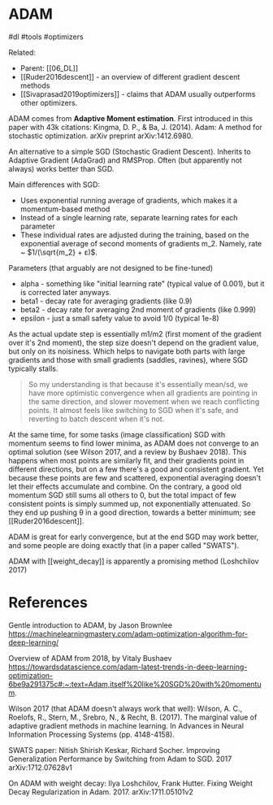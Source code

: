 # ADAM

#dl #tools #optimizers

Related: 
* Parent: [[06_DL]]
* [[Ruder2016descent]] - an overview of different gradient descent methods
* [[Sivaprasad2019optimizers]] - claims that ADAM usually outperforms other optimizers.


ADAM comes from **Adaptive Moment estimation**. First introduced in this paper with 43k citations: Kingma, D. P., & Ba, J. (2014). Adam: A method for stochastic optimization. arXiv preprint arXiv:1412.6980.

An alternative to a simple SGD (Stochastic Gradient Descent). Inherits to Adaptive Gradient (AdaGrad) and RMSProp. Often (but apparently not always) works better than SGD.

Main differences with SGD:
* Uses exponential running average of gradients, which makes it a momentum-based method
* Instead of a single learning rate, separate learning rates for each parameter
* These individual rates are adjusted during the training, based on the exponential average of second moments of gradients m_2. Namely, rate ~ $1/(\sqrt{m_2} + ε)$.

Parameters (that arguably are not designed to be fine-tuned)
* alpha	 - something like "initial learning rate" (typical value of 0.001), but it is corrected later anyways. 
* beta1 - decay rate for averaging gradients (like 0.9) 
* beta2 - decay rate for averaging 2nd moment of gradients (like 0.999)
* epsilon - just a small safety value to avoid 1/0 (typical 1e-8)

As the actual update step is essentially m1/m2 (first moment of the gradient over it's 2nd moment), the step size doesn't depend on the gradient value, but only on its noisiness. Which helps to navigate both parts with large gradients and those with small gradients (saddles, ravines), where SGD typically stalls.

> So my understanding is that because it's essentially mean/sd, we have more optimistic convergence when all gradients are pointing in the same direction, and slower movement when we reach conflicting points. It almost feels like switching to SGD when it's safe, and reverting to batch descent when it's not.

At the same time, for some tasks (image classification) SGD with momentum seems to find lower minima, as ADAM does not converge to an optimal solution (see Wilson 2017, and a review by Bushaev 2018). This happens when most points are similarly fit, and their gradients point in different directions, but on a few there's a good and consistent gradient. Yet  because these points are few and scattered, exponential averaging doesn't let their effects accumulate and combine. On the contrary, a good old momentum SGD still sums all others to 0, but the total impact of few consistent points is simply summed up, not exponentially attenuated. So they end up pushing θ in a good direction, towards a better minimum; see [[Ruder2016descent]].

ADAM is great for early convergence, but at the end SGD may work better, and some people are doing exactly that (in a paper called "SWATS").

ADAM with [[weight_decay]] is apparently a promising method (Loshchilov 2017)

# References

Gentle introduction to ADAM, by Jason Brownlee
https://machinelearningmastery.com/adam-optimization-algorithm-for-deep-learning/

Overview of ADAM from 2018, by Vitaly Bushaev
https://towardsdatascience.com/adam-latest-trends-in-deep-learning-optimization-6be9a291375c#:~:text=Adam,itself%20like%20SGD%20with%20momentum.

Wilson 2017 (that ADAM doesn't always work that well):
Wilson, A. C., Roelofs, R., Stern, M., Srebro, N., & Recht, B. (2017). The marginal value of adaptive gradient methods in machine learning. In Advances in Neural Information Processing Systems (pp. 4148-4158).

SWATS paper:
Nitish Shirish Keskar, Richard Socher. Improving Generalization Performance by Switching from Adam to SGD. 2017 arXiv:1712.07628v1

On ADAM with weight decay:
Ilya Loshchilov, Frank Hutter. Fixing Weight Decay Regularization in Adam. 2017. arXiv:1711.05101v2